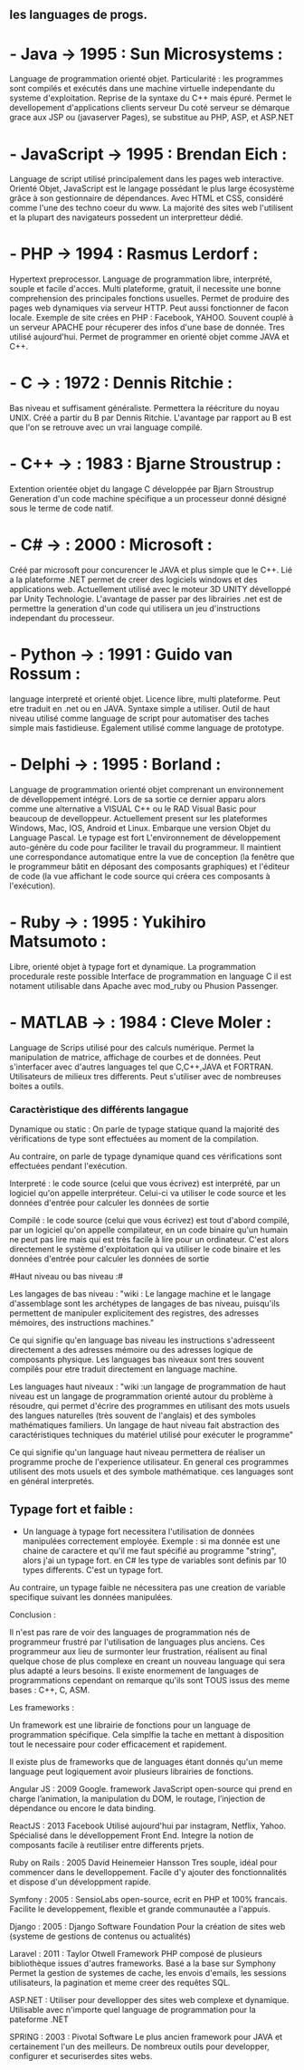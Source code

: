## les languages de progs. ##

# - Java -> 1995 : Sun Microsystems : #
Language de programmation orienté objet.
Particularité : les programmes sont compilés et exécutés dans une machine virtuelle independante du systeme d'exploitation.
Reprise de la syntaxe du C++ mais épuré.
Permet le devellopement d'applications clients serveur
Du coté serveur se démarque grace aux JSP ou (javaserver Pages), se substitue au PHP, ASP, et ASP.NET



# - JavaScript -> 1995 : Brendan Eich : #
Language de script utilisé  principalement dans les pages web interactive.
Orienté Objet, JavaScript est le langage possédant le plus large écosystème grâce à son gestionnaire de dépendances.
Avec HTML et CSS, considéré comme l'une des techno coeur du www.
La majorité des sites web l'utilisent et la plupart des navigateurs possedent un interpretteur dédié.



# - PHP -> 1994 : Rasmus Lerdorf : #
Hypertext preprocessor.
Language de programmation libre, interprété, souple et facile d'acces.
Multi plateforme, gratuit, il necessite une bonne comprehension des principales fonctions usuelles.
Permet de produire des pages web dynamiques via serveur HTTP.
Peut aussi fonctionner de facon locale.
Exemple de site crées en PHP : Facebook, YAHOO.
Souvent couplé à un serveur APACHE pour récuperer des infos d'une base de donnée.
Tres utilisé aujourd'hui. Permet de programmer en orienté objet comme JAVA et C++.



# - C -> : 1972 : Dennis Ritchie : #
Bas niveau et suffisament généraliste. Permettera la réécriture du noyau UNIX. Créé a partir du B par Dennis Ritchie.
L'avantage par rapport au B est que l'on se retrouve avec un vrai language compilé.



# - C++ -> : 1983 : Bjarne Stroustrup : #
Extention orientée objet du langage C développée par Bjarn Stroustrup
Generation d'un code machine spécifique a un processeur donné désigné sous le terme de code natif.



# - C# -> : 2000 : Microsoft : #
Créé par microsoft pour concurencer le JAVA et plus simple que le C++.
Lié a la plateforme .NET permet de creer des logiciels windows et des applications web.
Actuellement utilisé avec le moteur 3D UNITY dévelloppé par Unity Technologie.
L'avantage de passer par des librairies .net est de permettre la generation d'un code qui utilisera un jeu d'instructions independant du processeur. 



# - Python -> : 1991 : Guido van Rossum : #
language interpreté  et orienté objet.
Licence libre, multi plateforme. Peut etre traduit en .net ou en JAVA.
Syntaxe simple a utiliser. Outil de haut niveau utilisé comme language de script pour automatiser des taches simple mais fastidieuse.
Egalement utilisé comme language de prototype.



# - Delphi -> : 1995 : Borland : #
Language de programmation orienté objet comprenant un environnement de dévelloppement intégré.
Lors de sa sortie ce dernier apparu alors comme une alternative a VISUAL C++ ou le RAD Visual Basic pour beaucoup de develloppeur.
Actuellement present sur les plateformes  Windows, Mac, IOS, Android et Linux.
Embarque une version Objet du Language Pascal. Le typage est fort
L'environnement de développement auto-génère du code pour faciliter le travail du programmeur. Il maintient une correspondance automatique entre la vue de conception (la fenêtre que le programmeur bâtit en déposant des composants graphiques) et l'éditeur de code (la vue affichant le code source qui créera ces composants à l'exécution).



# - Ruby -> : 1995 : Yukihiro Matsumoto : #
Libre, orienté objet à typage fort et dynamique.
La programmation procedurale reste possible
Interface de programmation en language C il est notament utilisable dans Apache avec mod_ruby ou Phusion Passenger.




# - MATLAB -> : 1984 : Cleve Moler : #
Language de Scrips utilisé pour des calculs numérique.
Permet la manipulation de matrice, affichage de courbes et de données.
Peut s'interfacer avec d'autres languages tel que C,C++,JAVA et FORTRAN.
Utilisateurs de milieux tres differents. 
Peut s'utiliser avec de nombreuses boites a outils.




### Caractèristique des différents langague ###

Dynamique ou static : On parle de typage statique quand la majorité des vérifications de type sont effectuées au moment de la compilation.

Au contraire, on parle de typage dynamique quand ces vérifications sont effectuées pendant l'exécution.


Interpreté : le code source (celui que vous écrivez) est interprété, par un logiciel qu'on appelle interpréteur. Celui-ci va utiliser le code source et les données d'entrée pour calculer les données de sortie

Compilé : le code source (celui que vous écrivez) est tout d'abord compilé, par un logiciel qu'on appelle compilateur, en un code binaire qu'un humain ne peut pas lire mais qui est très facile à lire pour un ordinateur. C'est alors directement le système d'exploitation qui va utiliser le code binaire et les données d'entrée pour calculer les données de sortie

#Haut niveau ou bas niveau :#

Les langages de bas niveau : 
"wiki : Le langage machine et le langage d'assemblage sont les archétypes de langages de bas niveau, puisqu'ils permettent de manipuler explicitement des registres, des adresses mémoires, des instructions machines."

Ce qui signifie qu'en language bas niveau les instructions s'adresseent directement a des adresses mémoire ou des adresses logique de composants physique. Les languages bas niveaux sont tres souvent compilés pour etre traduit directement en language machine.

Les languages haut niveaux : 
"wiki :un langage de programmation de haut niveau est un langage de programmation orienté autour du problème à résoudre, qui permet d'écrire des programmes en utilisant des mots usuels des langues naturelles (très souvent de l'anglais) et des symboles mathématiques familiers. Un langage de haut niveau fait abstraction des caractéristiques techniques du matériel utilisé pour exécuter le programme"

Ce qui signifie qu'un language haut niveau permettera de réaliser un programme proche de l'experience utilisateur.
En general ces programmes utilisent des mots usuels et des symbole mathématique. ces languages sont en général interpretés.


## Typage fort et faible :

 - Un language à typage fort necessitera l'utilisation de données manipulées correctement employée.
 Exemple : si ma donnée est une chaine de caractere et qu'il me faut spécifié au programme "string", alors j'ai un typage fort.
 en C# les type de variables sont definis par 10 types differents.
 C'est un typage fort.

Au contraire, un typage faible ne nécessitera pas une creation de variable specifique suivant les données manipulées.


Conclusion : 

Il n'est pas rare de voir des languages de programmation nés de programmeur frustré par l'utilisation de languages plus anciens.
Ces programmeur aux lieu de surmonter leur frustration, réalisent au final quelque chose de plus complexe en creant un nouveau language qui sera plus adapté a leurs besoins.
Il existe enormement de languages de programmations cependant on remarque qu'ils sont TOUS issus des meme bases : 
C++, C, ASM.


Les frameworks : 

Un framework est une librairie de fonctions pour un language de programmation spécifique.
Cela simplfie la tache en mettant à disposition tout le necessaire pour coder efficacement et rapidement.

Il existe plus de frameworks que de languages étant donnés qu'un meme language peut logiquement avoir plusieurs librairies de fonctions.


Angular JS : 2009 Google.
framework JavaScript open-source qui prend en charge l’animation, la manipulation du DOM, le routage, l’injection de dépendance ou encore le data binding.


ReactJS : 2013 Facebook
Utilisé aujourd'hui par instagram, Netflix, Yahoo.
Spécialisé dans le dévelloppement Front End.
Integre la notion de composants facile à reutiliser entre differents prjets.


Ruby on Rails : 2005 David Heinemeier Hansson 
Tres souple, idéal pour commencer dans le develloppement.
Facile d'y ajouter des fonctionnalités et dispose d'un développment rapide.


Symfony : 2005 : SensioLabs open-source, ecrit en PHP et 100% francais.
Facilite le developpement, flexible et grande communautée a l'appuis.


Django : 2005 : Django Software Foundation
Pour la création de sites web (systeme de gestions de contenus ou actualités)


Laravel : 2011 : Taylor Otwell
Framework PHP composé de plusieurs bibliothèque issues d'autres frameworks. Basé a la base sur Symphony
Permet la gestion de systemes de cache, les envois d'emails, les sessions utilisateurs, la pagination et meme creer des requêtes SQL.


ASP.NET : Utiliser pour devellopper des sites web complexe et dynamique. Utilisable avec n'importe quel language de programmation pour la pateforme .NET


SPRING : 2003 : Pivotal Software
Le plus ancien framework pour JAVA et certainement l'un des meilleurs. De nombreux outils pour developper, configurer et securiserdes sites webs.

